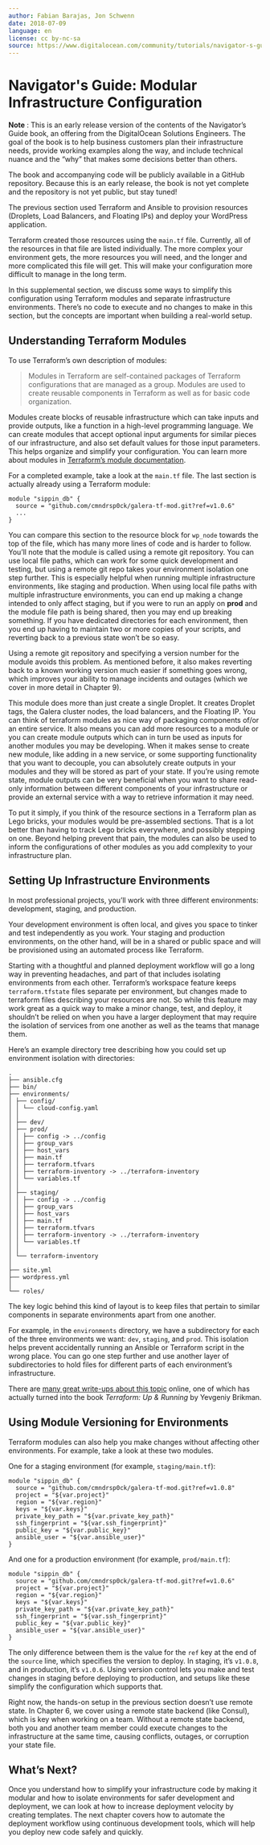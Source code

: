 ```yaml
---
author: Fabian Barajas, Jon Schwenn
date: 2018-07-09
language: en
license: cc by-nc-sa
source: https://www.digitalocean.com/community/tutorials/navigator-s-guide-modular-infrastructure-configuration
---
```


# Navigator's Guide: Modular Infrastructure Configuration

 **Note** : This is an early release version of the contents of the Navigator’s Guide book, an offering from the DigitalOcean Solutions Engineers. The goal of the book is to help business customers plan their infrastructure needs, provide working examples along the way, and include technical nuance and the “why” that makes some decisions better than others.

The book and accompanying code will be publicly available in a GitHub repository. Because this is an early release, the book is not yet complete and the repository is not yet public, but stay tuned!

The previous section used Terraform and Ansible to provision resources (Droplets, Load Balancers, and Floating IPs) and deploy your WordPress application.

Terraform created those resources using the `main.tf` file. Currently, all of the resources in that file are listed individually. The more complex your environment gets, the more resources you will need, and the longer and more complicated this file will get. This will make your configuration more difficult to manage in the long term.

In this supplemental section, we discuss some ways to simplify this configuration using Terraform modules and separate infrastructure environments. There’s no code to execute and no changes to make in this section, but the concepts are important when building a real-world setup.

## Understanding Terraform Modules

To use Terraform’s own description of modules:

> Modules in Terraform are self-contained packages of Terraform configurations that are managed as a group. Modules are used to create reusable components in Terraform as well as for basic code organization.

Modules create blocks of reusable infrastructure which can take inputs and provide outputs, like a function in a high-level programming language. We can create modules that accept optional input arguments for similar pieces of our infrastructure, and also set default values for those input parameters. This helps organize and simplify your configuration. You can learn more about modules in [Terraform’s module documentation](https://www.terraform.io/docs/modules/index.html).

For a completed example, take a look at the `main.tf` file. The last section is actually already using a Terraform module:

    module "sippin_db" {
      source = "github.com/cmndrsp0ck/galera-tf-mod.git?ref=v1.0.6"
      ...
    }

You can compare this section to the resource block for `wp_node` towards the top of the file, which has many more lines of code and is harder to follow. You’ll note that the module is called using a remote git repository. You can use local file paths, which can work for some quick development and testing, but using a remote git repo takes your environment isolation one step further. This is especially helpful when running multiple infrastructure environments, like staging and production. When using local file paths with multiple infrastructure environments, you can end up making a change intended to only affect staging, but if you were to run an apply on **prod** and the module file path is being shared, then you may end up breaking something. If you have dedicated directories for each environment, then you end up having to maintain two or more copies of your scripts, and reverting back to a previous state won’t be so easy.

Using a remote git repository and specifying a version number for the module avoids this problem. As mentioned before, it also makes reverting back to a known working version much easier if something goes wrong, which improves your ability to manage incidents and outages (which we cover in more detail in Chapter 9).

This module does more than just create a single Droplet. It creates Droplet tags, the Galera cluster nodes, the load balancers, and the Floating IP. You can think of terraform modules as nice way of packaging components of/or an entire service. It also means you can add more resources to a module or you can create module outputs which can in turn be used as inputs for another modules you may be developing. When it makes sense to create new module, like adding in a new service, or some supporting functionality that you want to decouple, you can absolutely create outputs in your modules and they will be stored as part of your state. If you’re using remote state, module outputs can be very beneficial when you want to share read-only information between different components of your infrastructure or provide an external service with a way to retrieve information it may need.

To put it simply, if you think of the resource sections in a Terraform plan as Lego bricks, your modules would be pre-assembled sections. That is a lot better than having to track Lego bricks everywhere, and possibly stepping on one. Beyond helping prevent that pain, the modules can also be used to inform the configurations of other modules as you add complexity to your infrastructure plan.

## Setting Up Infrastructure Environments

In most professional projects, you’ll work with three different environments: development, staging, and production.

Your development environment is often local, and gives you space to tinker and test independently as you work. Your staging and production environments, on the other hand, will be in a shared or public space and will be provisioned using an automated process like Terraform.

Starting with a thoughtful and planned deployment workflow will go a long way in preventing headaches, and part of that includes isolating environments from each other. Terraform’s workspace feature keeps `terraform.tfstate` files separate per environment, but changes made to terraform files describing your resources are not. So while this feature may work great as a quick way to make a minor change, test, and deploy, it shouldn’t be relied on when you have a larger deployment that may require the isolation of services from one another as well as the teams that manage them.

Here’s an example directory tree describing how you could set up environment isolation with directories:

    .
    ├── ansible.cfg
    ├── bin/
    ├── environments/
    │ ├── config/
    │ │ └── cloud-config.yaml
    │ │
    │ ├── dev/
    │ ├── prod/
    │ │ ├── config -> ../config
    │ │ ├── group_vars
    │ │ ├── host_vars
    │ │ ├── main.tf
    │ │ ├── terraform.tfvars
    │ │ ├── terraform-inventory -> ../terraform-inventory
    │ │ └── variables.tf
    │ │
    │ ├── staging/
    │ │ ├── config -> ../config
    │ │ ├── group_vars
    │ │ ├── host_vars
    │ │ ├── main.tf
    │ │ ├── terraform.tfvars
    │ │ ├── terraform-inventory -> ../terraform-inventory
    │ │ └── variables.tf
    │ │
    │ └── terraform-inventory
    │
    ├── site.yml
    ├── wordpress.yml
    │
    └── roles/

The key logic behind this kind of layout is to keep files that pertain to similar components in separate environments apart from one another.

For example, in the `environments` directory, we have a subdirectory for each of the three environments we want: `dev`, `staging`, and `prod`. This isolation helps prevent accidentally running an Ansible or Terraform script in the wrong place. You can go one step further and use another layer of subdirectories to hold files for different parts of each environment’s infrastructure.

There are [many great write-ups about this topic](https://blog.gruntwork.io/a-comprehensive-guide-to-terraform-b3d32832baca) online, one of which has actually turned into the book _Terraform: Up & Running_ by Yevgeniy Brikman.

## Using Module Versioning for Environments

Terraform modules can also help you make changes without affecting other environments. For example, take a look at these two modules.

One for a staging environment (for example, `staging/main.tf`):

    module "sippin_db" {
      source = "github.com/cmndrsp0ck/galera-tf-mod.git?ref=v1.0.8"
      project = "${var.project}"
      region = "${var.region}"
      keys = "${var.keys}"
      private_key_path = "${var.private_key_path}"
      ssh_fingerprint = "${var.ssh_fingerprint}"
      public_key = "${var.public_key}"
      ansible_user = "${var.ansible_user}"
    }

And one for a production environment (for example, `prod/main.tf`):

    module "sippin_db" {
      source = "github.com/cmndrsp0ck/galera-tf-mod.git?ref=v1.0.6"
      project = "${var.project}"
      region = "${var.region}"
      keys = "${var.keys}"
      private_key_path = "${var.private_key_path}"
      ssh_fingerprint = "${var.ssh_fingerprint}"
      public_key = "${var.public_key}"
      ansible_user = "${var.ansible_user}"
    }

The only difference between them is the value for the `ref` key at the end of the `source` line, which specifies the version to deploy. In staging, it’s `v1.0.8`, and in production, it’s `v1.0.6`. Using version control lets you make and test changes in staging before deploying to production, and setups like these simplify the configuration which supports that.

Right now, the hands-on setup in the previous section doesn’t use remote state. In Chapter 6, we cover using a remote state backend (like Consul), which is key when working on a team. Without a remote state backend, both you and another team member could execute changes to the infrastructure at the same time, causing conflicts, outages, or corruption your state file.

## What’s Next?

Once you understand how to simplify your infrastructure code by making it modular and how to isolate environments for safer development and deployment, we can look at how to increase deployment velocity by creating templates. The next chapter covers how to automate the deployment workflow using continuous development tools, which will help you deploy new code safely and quickly.
